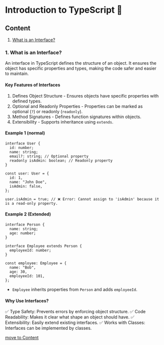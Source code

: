 # Introduction to TypeScript 📘

## Content
1. [What is an Interface?](https://github.com/ShyamGit01/CodeBooks/edit/main/TypeScript/QnA.md#1-what-is-an-interface)


### 1. What is an Interface?
An interface in TypeScript defines the structure of an object. It ensures the object has specific properties and types, making the code safer and easier to maintain.

#### Key Features of Interfaces
1. Defines Object Structure - Ensures objects have specific properties with defined types.
2. Optional and Readonly Properties - Properties can be marked as optional (`?`) or readonly (`readonly`).
3. Method Signatures - Defines function signatures within objects.
4. Extensibility - Supports inheritance using `extends`.

#### Example 1 (normal)
```
interface User {
  id: number;
  name: string;
  email?: string; // Optional property
  readonly isAdmin: boolean; // Readonly property
}

const user: User = {
  id: 1,
  name: "John Doe",
  isAdmin: false,
};

user.isAdmin = true; // ❌ Error: Cannot assign to 'isAdmin' because it is a read-only property.
```

#### Example 2 (Extended)
```
interface Person {
  name: string;
  age: number;
}

interface Employee extends Person {
  employeeId: number;
}

const employee: Employee = {
  name: "Bob",
  age: 30,
  employeeId: 101,
};
```
- `Employee` inherits properties from `Person` and adds `employeeId`.

####  Why Use Interfaces?
✅ Type Safety: Prevents errors by enforcing object structure.
✅ Code Readability: Makes it clear what shape an object should have.
✅ Extensibility: Easily extend existing interfaces.
✅ Works with Classes: Interfaces can be implemented by classes.


[move to Content](https://github.com/ShyamGit01/CodeBooks/blob/main/TypeScript/QnA.md#content)
